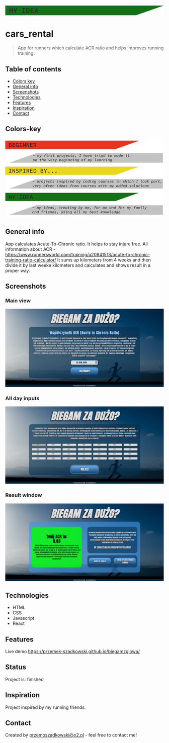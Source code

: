 ![my idea](my_idea.png)

# cars_rental
> App for runners which calculate ACR ratio and helps improves running training.

## Table of contents
* [Colors key](#colors-key)
* [General info](#general-info)
* [Screenshots](#screenshots)
* [Technologies](#technologies)
* [Features](#features)
* [Inspiration](#inspiration)
* [Contact](#contact)

## Colors-key

![key to colors](key.png)

## General info

App calculates Acute-To-Chronic ratio. It helps to stay injure free.
All information about ACR - https://www.runnersworld.com/training/a20841513/acute-to-chronic-training-ratio-calculator/
It sums up kilometers from 4 weeks and then divide it by last weeke kilometers and calculates and shows result in a proper way.

## Screenshots

### Main view
![main view](start_window.jpg)

### All day inputs
![inputs view](inputs_window.jpg)

### Result window
![result view](result_window.jpg)

## Technologies
* HTML
* CSS
* Javascript
* React

## Features

Live demo https://przemek-szadkowski.github.io/biegamzglowa/

## Status
Project is: finished

## Inspiration
Project inspired by my running friends.

## Contact
Created by [przemoszadkowski@o2.pl](mailto:user@example.com) - feel free to contact me!